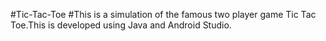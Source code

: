 #Tic-Tac-Toe
#This is a simulation of the famous two player game Tic Tac Toe.This is developed using Java and Android Studio.